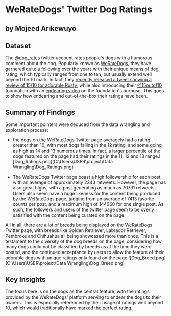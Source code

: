 # WeRateDogs' Twitter Dog Ratings
## by Mojeed Arikewuyo


## Dataset

The [@dog_rates](https://twitter.com/dog_rates) twitter account rates people's dogs with a humorous comment about the dog. Popularly known as [WeRateDogs](https://en.wikipedia.org/wiki/WeRateDogs), they have garnered quite a following over the years with their unique means of dog rating, which typically ranges from one to ten, but usually extend well beyond the 10 mark. In fact, they [recently released a tweet showing a review of 15/10 for adorable Rusty](https://twitter.com/dog_rates/status/1230665403002548225?lang=en), while also introducing their [@15outof10](https://twitter.com/15outof10) foundation with an [endearing video](https://twitter.com/dog_rates/status/1461782868875636741?s=20&t=BXYQ9D6jY-s82R_RDFyEzg) on the foundation's purpose. This goes to show how endearing and out-of-the-box their ratings have been. 


## Summary of Findings

Some important pointers were deduced from the data wrangling and exploration process:

- the dogs on the WeRateDogs Twitter page averagely had a rating greater than 10, with most dogs falling in the 12 rating, and some going as high as 14 and 13 numerous times. In fact, a larger percentile of the dogs featured on the page had their ratings in the 11, 12 and 13 range.![Dog_Ratings.png](C:\Users\USER\project\Data Wrangling\Dog_Ratings.png)

- The WeRateDogs Twitter page boast a high followership for each post, with an average of approximately 2343 retweets. However, the page has also great highs, with a post generating as much as 70791 retweets. Users also seem have a huge likeness for the content being produced by the WeRateDogs page, judging from an average of 7413 favorite counts per post, and a maximum high of 144960 for one single post. As such, the followers and users of the twitter page seem to be overly satisified with the content being curated on the page.

All in all, there are a lot of breeds being displayed on the WeRateDogs Twitter page, with breeds like Golden Retriever, Labrador Retriever, Pembroke and Chihuahua all being showcased more than once. This is a testament to the diversity of the dog breeds on the page, considering how many dogs could not be classified by breeds as at the time they were posted, and the continued acceptance by users to allow the feature of their adorable dogs with unique ratings only found on the page.![Dog_Breed.png](C:\Users\USER\project\Data Wrangling\Dog_Breed.png)

## Key Insights

The focus here is on the dogs as the central feature, with the ratings provided by the WeRateDogs' platform serving to endear the dogs to their owners. This is especially referenced by their usage of ratings well beyond 10, which would traditionally have marked the perfect rating.